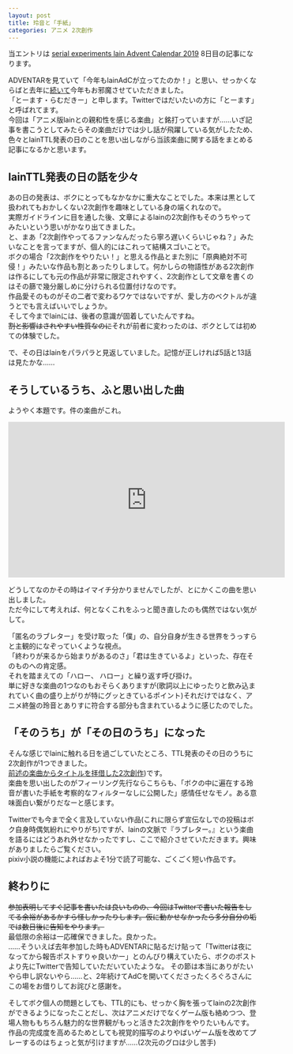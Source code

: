 ```yaml
---
layout: post
title: 玲音と「手紙」
categories: アニメ 2次創作
---
```


当エントリは [serial experiments lain Advent Calendar 2019](https://adventar.org/calendars/4137) 8日目の記事になります。  
  
ADVENTARを見ていて「今年もlainAdCが立ってたのか！」と思い、せっかくならばと去年に[続いて](https://blog.s6jr.com/2018-12-15-anime/)今年もお邪魔させていただきました。  
「とーます・らむだきー」と申します。Twitterではだいたいの方に「とーます」と呼ばれてます。  
今回は「アニメ版lainとの親和性を感じる楽曲」と銘打っていますが……いざ記事を書こうとしてみたらその楽曲だけでは少し話が飛躍している気がしたため、色々とlainTTL発表の日のことを思い出しながら当該楽曲に関する話をまとめる記事になるかと思います。

## lainTTL発表の日の話を少々

あの日の発表は、ボクにとってもなかなかに重大なことでした。本来は黒として扱われてもおかしくない2次創作を趣味としている身の端くれなので。  
実際ガイドラインに目を通した後、文章によるlainの2次創作もそのうちやってみたいという思いがかなり出てきました。  
と、まあ「2次創作やってるファンなんだったら寧ろ遅いくらいじゃね？」みたいなことを言ってますが、個人的にはこれって結構スゴいことで。  
ボクの場合「2次創作をやりたい！」と思える作品とまた別に「原典絶対不可侵！」みたいな作品も割とあったりしまして。何かしらの物語性がある2次創作は作るにしても元の作品が非常に限定されやすく、2次創作として文章を書くのはその篩で幾分厳しめに分けられる位置付けなのです。    
作品愛そのものがその二者で変わるワケではないですが、愛し方のベクトルが違うとでも言えばいいでしょうか。  
そして今までlainには、後者の意識が固着していたんですね。  
~~割と影響はされやすい性質なのに~~それが前者に変わったのは、ボクとしては初めての体験でした。

で、その日はlainをパラパラと見返していました。記憶が正しければ5話と13話は見たかな……

## そうしているうち、ふと思い出した曲

ようやく本題です。件の楽曲がこれ。  

<iframe width="560" height="315" src="https://www.youtube.com/embed/I8ufc6yhYuY" frameborder="0" allow="accelerometer; autoplay; encrypted-media; gyroscope; picture-in-picture" allowfullscreen></iframe>

どうしてなのかその時はイマイチ分かりませんでしたが、とにかくこの曲を思い出しました。  
ただ今にして考えれば、何となくこれをふっと聞き直したのも偶然ではない気がして。

「匿名のラブレター」を受け取った「僕」の、自分自身が生きる世界をうっすらと主観的になぞっていくような視点。  
「終わりが来るから始まりがあるのさ」「君は生きているよ」といった、存在そのものへの肯定感。  
それを踏まえての「ハロー、 ハロー」と繰り返す呼び掛け。  
単に好きな楽曲の1つなのもおそらくありますが(歌詞以上にゆったりと飲み込まれていく曲の盛り上がりが特にグッときているポイント)それだけではなく、アニメ終盤の玲音とありすに符合する部分も含まれているように感じたのでした。

## 「そのうち」が「その日のうち」になった

そんな感じでlainに触れる日を過ごしていたところ、TTL発表のその日のうちに2次創作が1つできました。  
[前述の楽曲からタイトルを拝借した2次創作](https://www.pixiv.net/novel/show.php?id=11369992))です。  
楽曲を思い出したのがフィーリング先行ならこちらも、「ボクの中に遍在する玲音が書いた手紙を考察的なフィルターなしに公開した」感情任せなモノ。ある意味面白い繋がりだなーと感じます。

Twitterでも今まで全く言及していない作品(これに限らず宣伝なしでの投稿はボク自身時偶気紛れにやりがち)ですが、lainの文脈で『ラブレター。』という楽曲を語るにはどうあれ外せなかったですし、ここで紹介させていただきます。興味がありましたらご覧ください。  
pixiv小説の機能によればおよそ1分で読了可能な、ごくごく短い作品です。

## 終わりに

~~参加表明してすぐ記事を書いたは良いものの、今回はTwitterで書いた報告をしてる余裕があるかすら怪しかったりします。仮に動かせなかったら多分自分の垢では数日後に告知をやります。~~  
最低限の余裕は一応確保できました。良かった。  
……そういえば去年参加した時もADVENTARに貼るだけ貼って「Twitterは夜になってから報告ポストすりゃ良いかー」とのんびり構えていたら、ボクのポストより先にTwitterで告知していただいていたような。
その節は本当にありがたいやら申し訳ないやら……と、2年続けてAdCを開いてくださったくろぐろさんにこの場をお借りしてお詫びと感謝を。

そしてボク個人の問題としても、TTL的にも、せっかく胸を張ってlainの2次創作ができるようになったことだし、次はアニメだけでなくゲーム版も絡めつつ、登場人物ももちろん魅力的な世界観がもっと活きた2次創作をやりたいもんです。  
作品の完成度を高めるためとしても視覚的描写のよりやばいゲーム版を改めてプレーするのはちょっと気が引けますが……(2次元のグロは少し苦手)

